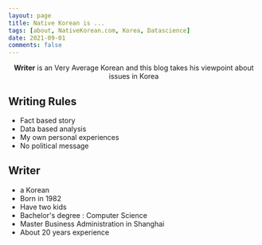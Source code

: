 ```yaml
---
layout: page
title: Native Korean is ...
tags: [about, NativeKorean.com, Korea, Datascience]
date: 2021-09-01
comments: false
---
```

    
<center><a><b>Writer</b></a> is an Very Average Korean and this blog takes his viewpoint about issues in Korea</center>

## Writing Rules
* Fact based story
* Data based analysis
* My own personal experiences 
* No political message

## Writer
* a Korean
* Born in 1982
* Have two kids
* Bachelor's degree : Computer Science 
* Master Business Administration in Shanghai
* About 20 years experience 